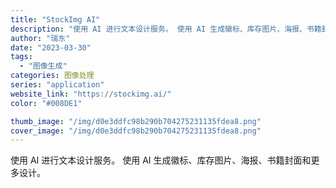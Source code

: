 ```yaml
---
title: "StockImg AI"
description: "使用 AI 进行文本设计服务。 使用 AI 生成徽标、库存图片、海报、书籍封面和更多设计。"
author: "瑞东"
date: "2023-03-30"
tags:
  - "图像生成"
categories: 图像处理
series: "application"
website_link: "https://stockimg.ai/"
color: "#008DE1"

thumb_image: "/img/d0e3ddfc98b290b704275231135fdea8.png"
cover_image: "/img/d0e3ddfc98b290b704275231135fdea8.png"
---
```


使用 AI 进行文本设计服务。 使用 AI 生成徽标、库存图片、海报、书籍封面和更多设计。